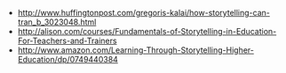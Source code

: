 
 - http://www.huffingtonpost.com/gregoris-kalai/how-storytelling-can-tran_b_3023048.html
 - http://alison.com/courses/Fundamentals-of-Storytelling-in-Education-For-Teachers-and-Trainers
 - http://www.amazon.com/Learning-Through-Storytelling-Higher-Education/dp/0749440384
